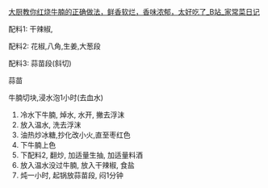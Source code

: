 [大厨教你红烧牛腩的正确做法，鲜香软烂，香味浓郁，太好吃了_B站_家常菜日记](https://www.bilibili.com/video/BV1UT4y1d7Bo/)

配料1: 干辣椒,

配料2: 花椒,八角,生姜,大葱段

配料3: 蒜苗段(斜切)

蒜苗

牛腩切块,浸水泡1小时(去血水)

1. 冷水下牛腩, 焯水, 水开, 撇去浮沫
2. 放入温水, 洗去浮沫
3. 油热炒冰糖,抄化改小火,直至枣红色
4. 下牛腩上色
5. 下配料2, 翻炒, 加适量生抽, 加适量料酒
6. 放入温水没过牛腩, 放入干辣椒, 食盐
7. 炖一小时, 起锅放蒜苗段, 闷1分钟
